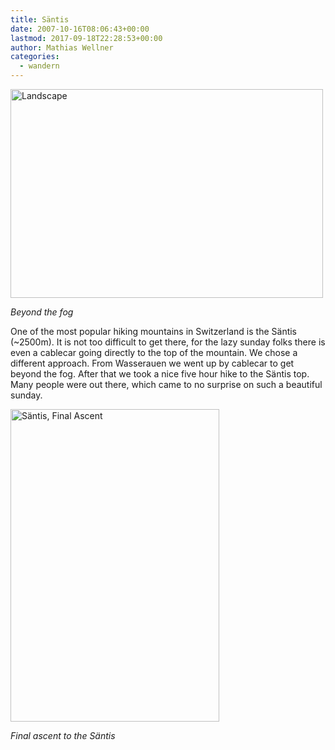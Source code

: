 ```yaml
---
title: Säntis
date: 2007-10-16T08:06:43+00:00
lastmod: 2017-09-18T22:28:53+00:00
author: Mathias Wellner
categories:
  - wandern
---
```

[<img width="500" src="http://farm3.static.flickr.com/2206/1571048307_6608e04935.jpg" alt="Landscape" height="334" />](http://www.flickr.com/photos/mwellner/1571048307/ "Photo Sharing")
  
_Beyond the fog_

One of the most popular hiking mountains in Switzerland is the Säntis (~2500m). It is not too difficult to get there, for the lazy sunday folks there is even a cablecar going directly to the top of the mountain. We chose a different approach. From Wasserauen we went up by cablecar to get beyond the fog. After that we took a nice five hour hike to the Säntis top. Many people were out there, which came to no surprise on such a beautiful sunday.

[<img width="334" src="http://farm3.static.flickr.com/2298/1584942762_da1c8454de.jpg" alt="Säntis, Final Ascent" height="500" />](http://www.flickr.com/photos/mwellner/1584942762/ "Photo Sharing")
  
_Final ascent to the Säntis_